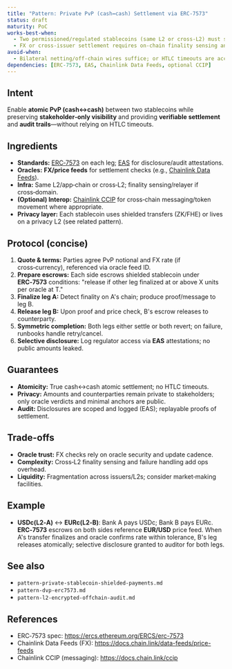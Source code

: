 ```yaml
---
title: "Pattern: Private PvP (cash↔cash) Settlement via ERC‑7573"
status: draft
maturity: PoC
works-best-when:
  - Two permissioned/regulated stablecoins (same L2 or cross‑L2) must settle **atomically** with **amount privacy**.
  - FX or cross‑issuer settlement requires on‑chain finality sensing and pricing.
avoid-when:
  - Bilateral netting/off‑chain wires suffice; or HTLC timeouts are acceptable.
dependencies: [ERC-7573, EAS, Chainlink Data Feeds, optional CCIP]
---
```


## Intent
Enable **atomic PvP (cash↔cash)** between two stablecoins while preserving **stakeholder‑only visibility** and providing **verifiable settlement** and **audit trails**—without relying on HTLC timeouts.

## Ingredients
- **Standards:** [ERC‑7573](https://ercs.ethereum.org/ERCS/erc-7573) on each leg; [EAS](https://attest.org/) for disclosure/audit attestations.
- **Oracles:** **FX/price feeds** for settlement checks (e.g., [Chainlink Data Feeds](https://docs.chain.link/data-feeds/price-feeds)).
- **Infra:** Same L2/app‑chain or cross‑L2; finality sensing/relayer if cross‑domain.
- **(Optional) Interop:** [Chainlink CCIP](https://docs.chain.link/ccip) for cross‑chain messaging/token movement where appropriate.
- **Privacy layer:** Each stablecoin uses shielded transfers (ZK/FHE) or lives on a privacy L2 (see related pattern).

## Protocol (concise)
1. **Quote & terms:** Parties agree PvP notional and FX rate (if cross‑currency), referenced via oracle feed ID.
2. **Prepare escrows:** Each side escrows shielded stablecoin under **ERC‑7573** conditions: "release if other leg finalized at or above X units per oracle at T."
3. **Finalize leg A:** Detect finality on A's chain; produce proof/message to leg B.
4. **Release leg B:** Upon proof and price check, B's escrow releases to counterparty.
5. **Symmetric completion:** Both legs either settle or both revert; on failure, runbooks handle retry/cancel.
6. **Selective disclosure:** Log regulator access via **EAS** attestations; no public amounts leaked.

## Guarantees
- **Atomicity:** True cash↔cash atomic settlement; no HTLC timeouts.
- **Privacy:** Amounts and counterparties remain private to stakeholders; only oracle verdicts and minimal anchors are public.
- **Audit:** Disclosures are scoped and logged (EAS); replayable proofs of settlement.

## Trade-offs
- **Oracle trust:** FX checks rely on oracle security and update cadence.
- **Complexity:** Cross‑L2 finality sensing and failure handling add ops overhead.
- **Liquidity:** Fragmentation across issuers/L2s; consider market‑making facilities.

## Example
- **USDc(L2‑A)** ↔ **EURc(L2‑B)**: Bank A pays USDc; Bank B pays EURc. **ERC‑7573** escrows on both sides reference **EUR/USD** price feed. When A's transfer finalizes and oracle confirms rate within tolerance, B's leg releases atomically; selective disclosure granted to auditor for both legs.

## See also
- `pattern-private-stablecoin-shielded-payments.md`
- `pattern-dvp-erc7573.md`
- `pattern-l2-encrypted-offchain-audit.md`

## References
- ERC‑7573 spec: <https://ercs.ethereum.org/ERCS/erc-7573>
- Chainlink Data Feeds (FX): <https://docs.chain.link/data-feeds/price-feeds>
- Chainlink CCIP (messaging): <https://docs.chain.link/ccip>